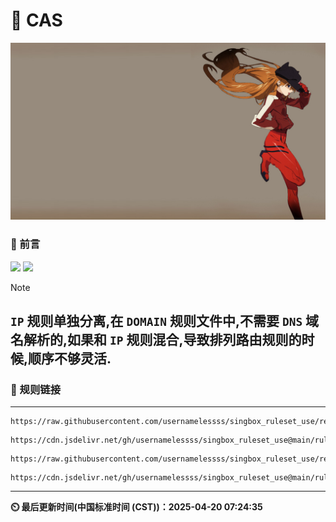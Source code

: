 
# 🧸 CAS
![](https://raw.githubusercontent.com/usernamelessss/picture-bed/main/images/202504042256831.jpg)
### 📣 前言
![](https://shields.io/badge/-移除重复规则-ff69b4) ![](https://shields.io/badge/-IP&nbsp;规则单独存放不与&nbsp;DOMAIN&nbsp;等混合-green)
> [!NOTE]
**`IP` 规则单独分离,在 `DOMAIN` 规则文件中,不需要 `DNS` 域名解析的,如果和 `IP` 规则混合,导致排列路由规则的时候,顺序不够灵活.**
---

###  🔗 规则链接
---

```url
https://raw.githubusercontent.com/usernamelessss/singbox_ruleset_use/refs/heads/main/rule/CAS/CAS_No_IP.json
```

```url
https://cdn.jsdelivr.net/gh/usernamelessss/singbox_ruleset_use@main/rule/CAS/CAS_No_IP.json
```

```url
https://raw.githubusercontent.com/usernamelessss/singbox_ruleset_use/refs/heads/main/rule/CAS/CAS_No_IP.srs
```

```url
https://cdn.jsdelivr.net/gh/usernamelessss/singbox_ruleset_use@main/rule/CAS/CAS_No_IP.srs
```

---
**⏲️ 最后更新时间(中国标准时间 (CST))：2025-04-20 07:24:35**